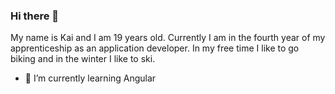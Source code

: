### Hi there 👋
My name is Kai and I am 19 years old. Currently I am in the fourth year of my apprenticeship as an application developer. In my free time I like to go biking and in the winter I like to ski.
- 🌱 I’m currently learning Angular



<!--
**Kaigummi12/Kaigummi12** is a ✨ _special_ ✨ repository because its `README.md` (this file) appears on your GitHub profile.

Here are some ideas to get you started:

- 🔭 I’m currently working on ...
- 🌱 I’m currently learning ...
- 👯 I’m looking to collaborate on ...
- 🤔 I’m looking for help with ...
- 💬 Ask me about ...
- 📫 How to reach me: ...
- 😄 Pronouns: ...
- ⚡ Fun fact: ...
-->
